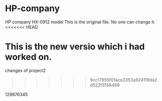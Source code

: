 # HP-company
HP company HX-0912 model
 This is the original file. No one can change it.
<<<<<<< HEAD
 
 This is the new versio which i had worked on.
=======
changes of project2
>>>>>>> 9cc17955f01ace3353a924119da2d522f3158469

129876345